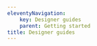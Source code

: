 ```yaml
---
eleventyNavigation:
    key: Designer guides
    parent: Getting started
title: Designer guides
---
```

